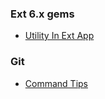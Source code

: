 ### Ext 6.x gems
* [Utility In Ext App](https://githubrakesh.github.io/utilityInExtApp.html)
### Git
* [Command Tips](https://githubrakesh.github.io/gitcommands.html)
